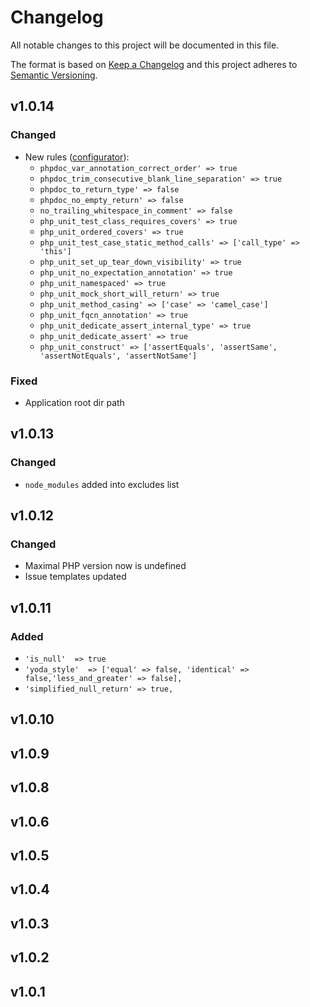 # Changelog

All notable changes to this project will be documented in this file.

The format is based on [Keep a Changelog][keepachangelog] and this project adheres to [Semantic Versioning][semver].

## v1.0.14

### Changed

- New rules ([configurator](https://mlocati.github.io/php-cs-fixer-configurator)):
  - `phpdoc_var_annotation_correct_order' => true`
  - `phpdoc_trim_consecutive_blank_line_separation' => true`
  - `phpdoc_to_return_type' => false`
  - `phpdoc_no_empty_return' => false`
  - `no_trailing_whitespace_in_comment' => false`
  - `php_unit_test_class_requires_covers' => true`
  - `php_unit_ordered_covers' => true`
  - `php_unit_test_case_static_method_calls' => ['call_type' => 'this']`
  - `php_unit_set_up_tear_down_visibility' => true`
  - `php_unit_no_expectation_annotation' => true`
  - `php_unit_namespaced' => true`
  - `php_unit_mock_short_will_return' => true`
  - `php_unit_method_casing' => ['case' => 'camel_case']`
  - `php_unit_fqcn_annotation' => true`
  - `php_unit_dedicate_assert_internal_type' => true`
  - `php_unit_dedicate_assert' => true`
  - `php_unit_construct' => ['assertEquals', 'assertSame', 'assertNotEquals', 'assertNotSame']`

### Fixed

- Application root dir path

## v1.0.13

### Changed

- `node_modules` added into excludes list

## v1.0.12

### Changed

- Maximal PHP version now is undefined
- Issue templates updated

## v1.0.11

### Added

- `'is_null'  => true`
- `'yoda_style'  => ['equal' => false, 'identical' => false,'less_and_greater' => false],`
- `'simplified_null_return' => true,`

## v1.0.10

## v1.0.9

## v1.0.8

## v1.0.6

## v1.0.5

## v1.0.4

## v1.0.3

## v1.0.2

## v1.0.1

[keepachangelog]:https://keepachangelog.com/en/1.0.0/
[semver]:https://semver.org/spec/v2.0.0.html
